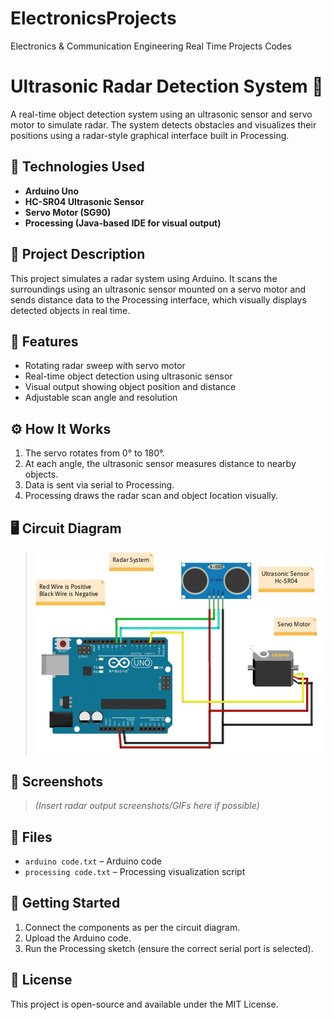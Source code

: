 # ElectronicsProjects
Electronics &amp; Communication Engineering Real Time Projects Codes
# Ultrasonic Radar Detection System 🚀

A real-time object detection system using an ultrasonic sensor and servo motor to simulate radar. The system detects obstacles and visualizes their positions using a radar-style graphical interface built in Processing.

## 🔧 Technologies Used
- **Arduino Uno**
- **HC-SR04 Ultrasonic Sensor**
- **Servo Motor (SG90)**
- **Processing (Java-based IDE for visual output)**

## 🧠 Project Description
This project simulates a radar system using Arduino. It scans the surroundings using an ultrasonic sensor mounted on a servo motor and sends distance data to the Processing interface, which visually displays detected objects in real time.

## 📌 Features
- Rotating radar sweep with servo motor
- Real-time object detection using ultrasonic sensor
- Visual output showing object position and distance
- Adjustable scan angle and resolution

## ⚙️ How It Works
1. The servo rotates from 0° to 180°.
2. At each angle, the ultrasonic sensor measures distance to nearby objects.
3. Data is sent via serial to Processing.
4. Processing draws the radar scan and object location visually.

## 🖥️ Circuit Diagram
> ![Radar Circuit Diagram](Projects/RadarDetection/Screenshot%202025-06-11%20121524.png)

## 📸 Screenshots
> *(Insert radar output screenshots/GIFs here if possible)*

## 📂 Files
- `arduino code.txt` – Arduino code
- `processing code.txt` – Processing visualization script

## 🚀 Getting Started
1. Connect the components as per the circuit diagram.
2. Upload the Arduino code.
3. Run the Processing sketch (ensure the correct serial port is selected).

## 📎 License
This project is open-source and available under the MIT License.

